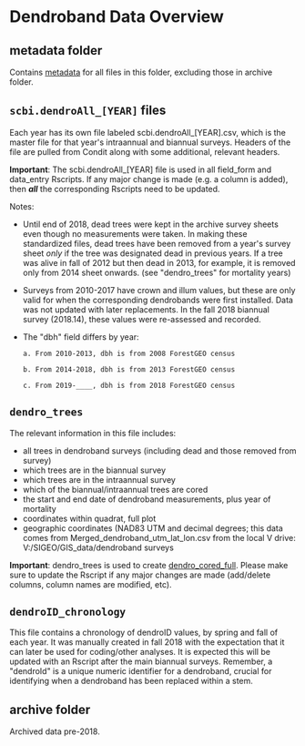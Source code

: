 # Dendroband Data Overview

## metadata folder
Contains [metadata](https://github.com/SCBI-ForestGEO/Dendrobands/tree/master/data/metadata) for all files in this folder, excluding those in archive folder.

## `scbi.dendroAll_[YEAR]` files

Each year has its own file labeled scbi.dendroAll_[YEAR].csv, which is the master file for that year's intraannual and biannual surveys. Headers of the file are pulled from Condit along with some additional, relevant headers.

**Important**: The scbi.dendroAll_[YEAR] file is used in all field_form and data_entry Rscripts. If any major change is made (e.g. a column is added), then **_all_** the corresponding Rscripts need to be updated.

Notes:

- Until end of 2018, dead trees were kept in the archive survey sheets even though no measurements were taken. In making these standardized files, dead trees have been removed from a year's survey sheet *only* if the tree was designated dead in previous years. If a tree was alive in fall of 2012 but then dead in 2013, for example, it is removed only from 2014 sheet onwards. (see "dendro_trees" for mortality years)

- Surveys from 2010-2017 have crown and illum values, but these are only valid for when the corresponding dendrobands were first installed. Data was not updated with later replacements. In the fall 2018 biannual survey (2018.14), these values were re-assessed and recorded.

- The "dbh" field differs by year:
    
      a. From 2010-2013, dbh is from 2008 ForestGEO census
    
      b. From 2014-2018, dbh is from 2013 ForestGEO census
    
      c. From 2019-____, dbh is from 2018 ForestGEO census


## `dendro_trees`

The relevant information in this file includes:
- all trees in dendroband surveys (including dead and those removed from survey)
- which trees are in the biannual survey
- which trees are in the intraannual survey
- which of the biannual/intraannual trees are cored
- the start and end date of dendroband measurements, plus year of mortality
- coordinates within quadrat, full plot
- geographic coordinates (NAD83 UTM and decimal degrees; this data comes from Merged_dendroband_utm_lat_lon.csv from the local V drive: V:/SIGEO/GIS_data/dendroband surveys

**Important**: dendro_trees is used to create [dendro_cored_full](https://github.com/SCBI-ForestGEO/SCBI-ForestGEO-Data/blob/master/tree_dimensions/tree_crowns/cored_dendroband_crown_position_data/dendro_cored_full.csv). Please make sure to update the Rscript if any major changes are made (add/delete columns, column names are modified, etc).

## `dendroID_chronology`

This file contains a chronology of dendroID values, by spring and fall of each year. It was manually created in fall 2018 with the expectation that it can later be used for coding/other analyses. It is expected this will be updated with an Rscript after the main biannual surveys. Remember, a "dendroId" is a unique numeric identifier for a dendroband, crucial for identifying when a dendroband has been replaced within a stem.


## archive folder

Archived data pre-2018. 




